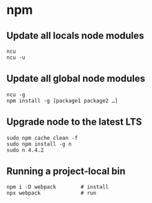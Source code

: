 # npm
## Update all locals node modules
```
ncu
ncu -u
```
## Update all global node modules
```
ncu -g
npm install -g [package1 package2 …]
```
## Upgrade node to the latest LTS
```
sudo npm cache clean -f
sudo npm install -g n
sudo n 4.4.2
```
## Running a project-local bin
```
npm i -D webpack		# install
npx webpack			    # run
```
